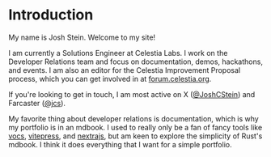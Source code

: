 # Introduction

My name is Josh Stein. Welcome to my site!

I am currently a Solutions Engineer at Celestia Labs. I work on the Developer Relations team and focus on documentation, demos, hackathons, and events. I am also an editor for the Celestia Improvement Proposal process, which you can get involved in at [forum.celestia.org](https://forum.celestia.org).

If you're looking to get in touch, I am most active on X ([@JoshCStein](https://x.com/JoshCStein)) and Farcaster ([@jcs](https://warpcast.com/jcs)).

My favorite thing about developer relations is documentation, which is why my portfolio is in an mdbook. I used to really only be a fan of fancy tools like [vocs](https://vocs.dev), [vitepress](https://vitepress.dev), and [nextrajs](https://nextra.site), but am keen to explore the simplicity of Rust's mdbook. I think it does everything that I want for a simple portfolio.